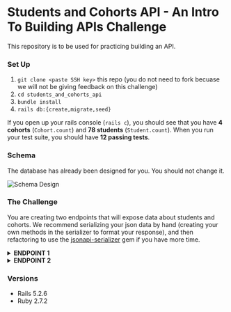 # Students and Cohorts API - An Intro To Building APIs Challenge

This repository is to be used for practicing building an API. 

### Set Up
1. `git clone <paste SSH key>` this repo (you do not need to fork becuase we will not be giving feedback on this challenge)
2. `cd students_and_cohorts_api`
3. `bundle install`
4. `rails db:{create,migrate,seed}`

If you open up your rails console (`rails c`), you should see that you have **4 cohorts** (`Cohort.count`) and **78 students** (`Student.count`). 
When you run your test suite, you should have **12 passing tests**. 

### Schema
The database has already been designed for you. You should not change it. 

![Schema Design](/images/schema.png)

### The Challenge
You are creating two endpoints that will expose data about students and cohorts. We recommend serializing your json data by hand (creating your own methods in the serializer to format your response), and then refactoring to use the [jsonapi-serializer](https://github.com/jsonapi-serializer/jsonapi-serializer#installation) gem if you have more time. 
<details>
  <summary><b>ENDPOINT 1</b></summary>
  
  **GET all students**

  Your endpoint should follow this format: <br>
  `GET /api/v1/students`

  Your API will return: 
  * first name
  * last name
  * preferred name
  * pronouns
  * email
  * github username
  * slack username

 Expand the endpoints below to see the expected response: <br>
  <details>
    <summary>GET /api/v1/students</summary>

    {
        "data": [
            {
                "id": "1",
                "type": "student",
                "attributes": {
                    "first_name": "Jessie",
                    "last_name": "Smith",
                    "preferred_name": "Jess",
                    "pronouns": "xe/xem",
                    "email": "Jessie@email.com",
                    "github_username": "Jessie_github",
                    "slack_username": "Jessie_slack"
                }
            },
            {
                "id": "2",
                "type": "student",
                "attributes": {
                    "first_name": "Marion",
                    "last_name": "Johnson",
                    "preferred_name": "Marion",
                    "pronouns": "she/they",
                    "email": "Marion@email.com",
                    "github_username": "Marion_github",
                    "slack_username": "Marion_slack"
                }
            },
            {
                "id": "3",
                "type": "student",
                "attributes": {
                    "first_name": "Alva",
                    "last_name": "Brown",
                    "preferred_name": "Alva",
                    "pronouns": "ze/zir",
                    "email": "Alva@email.com",
                    "github_username": "Alva_github",
                    "slack_username": "Alva_slack"
                }
            },
            {
                "id": "4",
                "type": "student",
                "attributes": {
                    "first_name": "Ollie",
                    "last_name": "Jones",
                    "preferred_name": "Ollie",
                    "pronouns": "he/they",
                    "email": "Ollie@email.com",
                    "github_username": "Ollie_github",
                    "slack_username": "Ollie_slack"
                }
            },
            ...
            ...
            ...
        ]
      }

  </details>

  ---
  
</details>

<details>
  <summary><b>ENDPOINT 2</b></summary>
  
  **GET one cohort**
  
  Your endpoint should follow this format: <br>
  `GET /api/v1/cohorts/:id`

  Your API will return: 
  * name
  * start date
  * graduation date
  * number_of_students
  * status (future, current, graduated) - this should be based off of the start/graduation dates compared to the current date that the request is being made
 

  Expand the endpoints below to see the expected response: <br>
  
  <details>
    <summary>GET /api/v1/cohorts/1</summary>  
    
    {
      "data": {
          "id": "1",
          "type": "cohort",
          "attributes": {
              "name": "2107 BE",
              "start_date": "2021-07-01",
              "graduation_date": "2022-02-01",
              "number_of_students": 17,
              "status": "current"
            }
       }
    }
      
   </details>
      
   <details>
    <summary>GET /api/v1/cohorts/2</summary>  

     {
        "data": {
            "id": "2",
            "type": "cohort",
            "attributes": {
                "name": "2103 FE",
                "start_date": "2021-03-01",
                "graduation_date": "2021-10-01",
                "number_of_students": 26,
                "status": "graduated"
            }
          }
      }
      
   </details>
      
      
</details>

### Versions
* Rails 5.2.6
* Ruby 2.7.2


